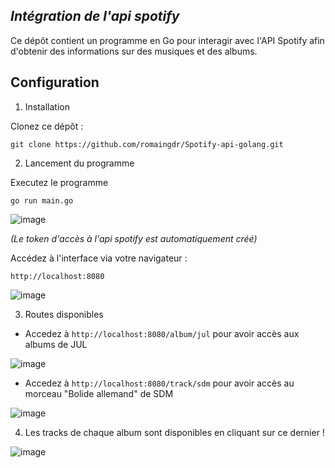## *Intégration de l'api spotify*

Ce dépôt contient un programme en Go pour interagir avec l'API Spotify afin d'obtenir des informations sur des musiques et des albums.

## Configuration

1) Installation

Clonez ce dépôt :

```git clone https://github.com/romaingdr/Spotify-api-golang.git```

2) Lancement du programme

Executez le programme

```go run main.go```

![image](photos/run.jpg)

*(Le token d'accès à l'api spotify est automatiquement créé)*

Accédez à l'interface via votre navigateur :

```http://localhost:8080```

![image](photos/index.jpg)


3) Routes disponibles

- Accedez à ```http://localhost:8080/album/jul``` pour avoir accès aux albums de JUL

![image](photos/jul.jpg)

- Accedez à ```http://localhost:8080/track/sdm``` pour avoir accès au morceau "Bolide allemand" de SDM

![image](photos/sdm.jpg)


4) Les tracks de chaque album sont disponibles en cliquant sur ce dernier !

![image](photos/tracks.jpg)
